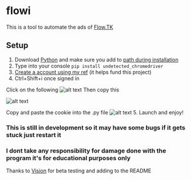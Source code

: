 # flowi

This is a tool to automate the ads of [Flow.TK](https://flow.tk)


## Setup
1. Download [Python](https://www.python.org/) and make sure you add to [path during installation](https://external-content.duckduckgo.com/iu/?u=https%3A%2F%2Fwww.techbaz.org%2FCourse%2Fimgall%2Fpython%2Finstallation%2F2_add_path.png&f=1&nofb=1&ipt=ed2c903c6288df8cc09ad503cffbd49e98757eb35a3774597a12c56327027db9&ipo=images)
2. Type into your console `pip install undetected_chromedriver`
3. [Create a account using my ref](https://flow.tk/signup?ref=DarkAirNight) (it helps fund this project)
4. Ctrl+Shift+i once signed in

Click on the following
![alt text](https://i.imgur.com/2UgVRWQ.gif)
Then copy this

![alt text](https://i.imgur.com/i9uyy2N.gif)

Copy and paste the cookie into the .py file
![alt text](https://i.imgur.com/T7slvtg.gif)
5. Launch and enjoy!

### This is still in development so it may have some bugs if it gets stuck just restart it

### I dont take any responsibility for damage done with the program it's for educational purposes only


Thanks to [Vision](https://www.youtube.com/channel/UCfxt_5pa3uWfO2RQYbfBlNw) for beta testing and adding to the README
